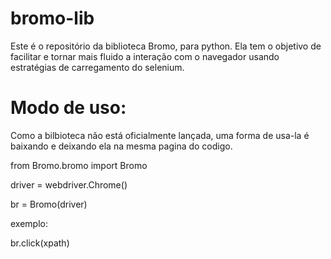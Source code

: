 # bromo-lib
Este é o repositório da biblioteca Bromo, para python. Ela tem o objetivo de facilitar e tornar mais fluido a interação com o navegador usando estratégias de carregamento do selenium.




# Modo de uso:
Como a bilbioteca não está oficialmente lançada, uma forma de usa-la é baixando e deixando ela na mesma pagina do codigo.

from Bromo.bromo import Bromo

driver = webdriver.Chrome()

br = Bromo(driver)

exemplo:

br.click(xpath)
